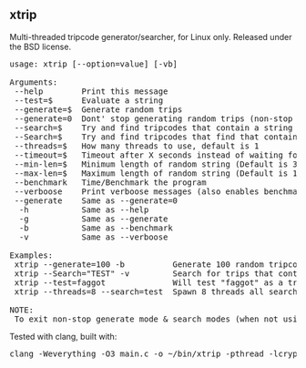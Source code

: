 ## xtrip

Multi-threaded tripcode generator/searcher, for Linux only.
Released under the BSD license.

<pre>
usage: xtrip [--option=value] [-vb]

Arguments:
 --help        Print this message
 --test=$      Evaluate a string
 --generate=$  Generate random trips
 --generate=0  Dont' stop generating random trips (non-stop mode)
 --search=$    Try and find tripcodes that contain a string (ignores case)
 --Search=$    Try and find tripcodes that find that contain a string
 --threads=$   How many threads to use, default is 1
 --timeout=$   Timeout after X seconds instead of waiting for key press (search mode only)
 --min-len=$   Minimum length of random string (Default is 3)
 --max-len=$   Maximum length of random string (Default is 15)
 --benchmark   Time/Benchmark the program
 --verboose    Print verboose messages (also enables benchmarking)
 --generate    Same as --generate=0
  -h           Same as --help
  -g           Same as --generate
  -b           Same as --benchmark
  -v           Same as --verboose

Examples:
 xtrip --generate=100 -b          Generate 100 random tripcodes & benchmark it
 xtrip --Search="TEST" -v         Search for trips that contain "TEST" & verboose output
 xtrip --test=faggot              Will test "faggot" as a trip and will produce "Ep8pui8Vw2"
 xtrip --threads=8 --search=test  Spawn 8 threads all searching for trips with "test" in them (ignoring case)

NOTE:
 To exit non-stop generate mode & search modes (when not using --timeout) press the ESCAPE key to end process
</pre>

Tested with clang, built with: 
<pre>
clang -Weverything -O3 main.c -o ~/bin/xtrip -pthread -lcrypto
</pre>


